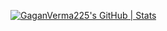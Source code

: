 [![GaganVerma225's GitHub | Stats](https://stats.quine.sh/GaganVerma225/github?theme=dark)](https://quine.sh?utm_source=widgets&utm_campaign=GaganVerma225)

